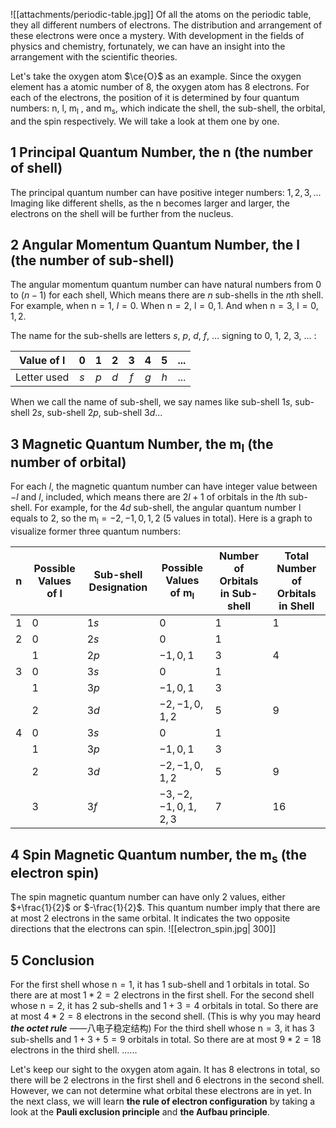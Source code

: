 ![[attachments/periodic-table.jpg]]
Of all the atoms on the periodic table, they all different numbers of electrons. The distribution and arrangement of these electrons were once a mystery. With development in the fields of physics and chemistry, fortunately, we can have an insight into the arrangement with the scientific theories.

Let's take the oxygen atom $\ce{O}$ as an example. Since the oxygen element has a atomic number of 8, the oxygen atom has 8 electrons. For each of the electrons, the position of it is determined by four quantum numbers: $\text{n}$, $\text{l}$,  $\text{m}_\text{l}$ , and $\text{m}_\text{s}$, which indicate the shell, the sub-shell, the orbital, and the spin respectively. We will take a look at them one by one.

## 1 Principal Quantum Number, the $\text{n}$ (the number of shell)
The principal quantum number can have positive integer numbers: $1, 2, 3, ...$ Imaging like different shells, as the $\text{n}$ becomes larger and larger, the electrons on the shell will be further from the nucleus.

## 2 Angular Momentum Quantum Number, the $\text{l}$ (the number of sub-shell)
The angular momentum quantum number can have natural numbers from $0$ to $(n-1)$ for each shell, Which means there are $n$ sub-shells in the $n$th shell.
For example, when $\text{n}=1$, $l = 0$. When $\text{n} = 2$, $\text{l} = 0,1$. And when $\text{n} = 3$, $\text{l} = 0, 1, 2$.

The name for the sub-shells are letters $s$, $p$, $d$, $f$, ... signing to 0, 1, 2, 3, ... :

| Value of $\text{l}$ | $0$ | $1$ | $2$ | $3$ | $4$ | $5$ | ... |
|:-------------------:|:---:|:---:|:---:|:---:|:---:|:---:|:---:|
|     Letter used     | $s$ | $p$ | $d$ | $f$ | $g$ | $h$ | ... |

When we call the name of sub-shell, we say names like sub-shell $1s$, sub-shell $2s$, sub-shell $2p$, sub-shell $3d$...

## 3 Magnetic Quantum Number, the $\text{m}_\text{l}$ (the number of orbital)
For each $l$, the magnetic quantum number can have integer value between $-l$ and $l$, included, which means there are $2l+1$ of orbitals in the $l$th sub-shell.
For example, for the $4d$ sub-shell, the angular quantum number $\text{l}$ equals to $2$, so the $\text{m}_\text{l} = -2, -1, 0, 1, 2$ (5 values in total).
Here is a graph to visualize former three quantum numbers:

| $\text{n}$ | Possible Values of $\text{l}$ | Sub-shell Designation | Possible Values of $\text{m}_\text{l}$ | Number of Orbitals in Sub-shell | Total Number of Orbitals in Shell |
| ---------- | ----------------------------- | --------------------- | -------------------------------------- | ------------------------------- | --------------------------------- |
| $1$        | $0$                           | $1s$                  | $0$                                    | $1$                             | $1$                               |
| $2$        | $0$                           | $2s$                  | $0$                                    | $1$                             |                                   |
|            | 1                             | $2p$                  | $-1, 0, 1$                             | 3                               | 4                                 |
| 3          | 0                             | $3s$                  | $0$                                    | $1$                             |                                   |
|            | 1                             | $3p$                  | $-1, 0, 1$                             | 3                               |                                   |
|            | 2                             | $3d$                  | $-2, -1, 0, 1, 2$                      | $5$                             | $9$                               |
| 4          | 0                             | $3s$                  | $0$                                    | $1$                             |                                   |
|            | 1                             | $3p$                  | $-1, 0, 1$                             | 3                               |                                   |
|            | 2                             | $3d$                  | $-2, -1, 0, 1, 2$                      | $5$                             | $9$                               |
|            | 3                             | $3f$                  | $-3, -2, -1, 0, 1, 2, 3$               | $7$                             | $16$                              |

## 4 Spin Magnetic Quantum number, the $\text{m}_\text{s}$ (the electron spin)
The spin magnetic quantum number can have only 2 values, either $+\frac{1}{2}$ or $-\frac{1}{2}$. This quantum number imply that there are at most 2 electrons in the same orbital. It indicates the two opposite directions that the electrons can spin.
![[electron_spin.jpg| 300]]

## 5 Conclusion
For the first shell whose $\text{n} = 1$, it has $1$ sub-shell and $1$ orbitals in total. So there are at most $1*2 = 2$ electrons in the first shell.
For the second shell whose $\text{n} = 2$, it has $2$ sub-shells and $1+3 = 4$ orbitals in total. So there are at most $4*2 = 8$ electrons in the second shell. (This is why you may heard ***the octet rule*** ——八电子稳定结构)
For the third shell whose $\text{n} = 3$, it has $3$ sub-shells and $1+3+5 = 9$ orbitals in total. So there are at most $9*2 = 18$ electrons in the third shell.
......

Let's keep our sight to the oxygen atom again. It has 8 electrons in total, so there will be 2 electrons in the first shell and 6 electrons in the second shell. However, we can not determine what orbital these electrons are in yet. In the next class, we will learn **the rule of electron configuration** by taking a look at the **Pauli exclusion principle** and **the Aufbau principle**.
